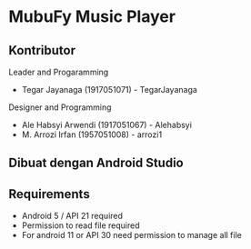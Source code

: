 # MubuFy Music Player

## Kontributor

Leader and Progaramming
- Tegar Jayanaga (1917051071) - TegarJayanaga

Designer and Programming
- Ale Habsyi Arwendi (1917051067) - Alehabsyi
- M. Arrozi Irfan (1957051008) - arrozi1

## Dibuat dengan Android Studio

## Requirements

- Android 5 / API 21 required
- Permission to read file required
- For android 11 or API 30 need permission to manage all file
